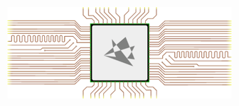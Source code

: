 <!-- Hi there 👋 -->
![](mcu.gif)
<!-- ![](1.png) -->

<!-- <div id="badges">
  	<a href="https://www.linkedin.com/in/antonvovks/">
    	<img src="https://img.shields.io/badge/LinkedIn-blue?style=for-the-badge&logo=linkedin&logoColor=white" alt="LinkedIn Badge"/>
  	</a>
</div> -->
<!-- ## проекты -->